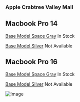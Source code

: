 ### Apple Crabtree Valley Mall

## Macbook Pro 14

[Base Model Space Gray](https://www.apple.com/shop/buy-mac/macbook-pro/14-inch-space-gray-8-core-cpu-14-core-gpu-512gb#) In Stock

[Base Model Silver](https://www.apple.com/shop/buy-mac/macbook-pro/14-inch-silver-8-core-cpu-14-core-gpu-512gb#) Not Available

## Macbook Pro 16

[Base Model Space Gray](https://www.apple.com/shop/buy-mac/macbook-pro/16-inch-space-gray-10-core-cpu-16-core-gpu-512gb#) In Stock

[Base Model Silver](https://www.apple.com/shop/buy-mac/macbook-pro/16-inch-silver-10-core-cpu-16-core-gpu-512gb#) Not Available

![Image](https://rtlimages.apple.com/cmc/dieter/store/16_9/R116.png?resize=2880:1612&output-format=jpg&output-quality=85&interpolation=progressive-bicubic)
